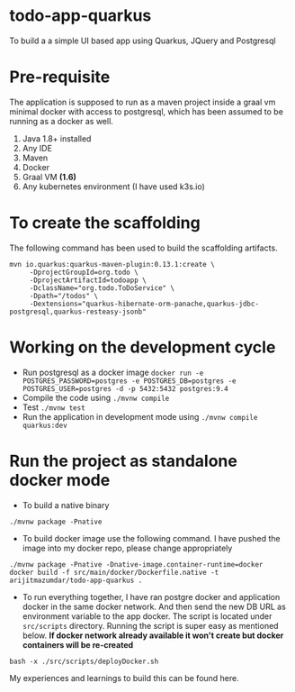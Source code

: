 # todo-app-quarkus
To build a a simple UI based app using Quarkus, JQuery and Postgresql

Pre-requisite
=============
The application is supposed to run as a maven project inside a graal vm minimal docker with access to postgresql, which has been assumed to be running as a docker as well.
1. Java 1.8+ installed
2. Any IDE
3. Maven
4. Docker
5. Graal VM **(1.6)**
6. Any kubernetes environment (I have used k3s.io)

To create the scaffolding
=========================
The following command has been used to build the scaffolding artifacts. 
```
mvn io.quarkus:quarkus-maven-plugin:0.13.1:create \
     -DprojectGroupId=org.todo \
     -DprojectArtifactId=todoapp \
     -DclassName="org.todo.ToDoService" \
     -Dpath="/todos" \
     -Dextensions="quarkus-hibernate-orm-panache,quarkus-jdbc-postgresql,quarkus-resteasy-jsonb"
```

Working on the development cycle
=============================
* Run postgresql as a docker image
```docker run -e POSTGRES_PASSWORD=postgres -e POSTGRES_DB=postgres -e POSTGRES_USER=postgres -d -p 5432:5432 postgres:9.4 ```
* Compile the code using 
```./mvnw compile```
* Test
```./mvnw test```
* Run the application in development mode using
```./mvnw compile quarkus:dev```

Run the project as standalone docker mode
=========================================
* To build a native binary
```
./mvnw package -Pnative
```
* To build docker image use the following command. I have pushed the image into my docker repo, please change appropriately
```
./mvnw package -Pnative -Dnative-image.container-runtime=docker
docker build -f src/main/docker/Dockerfile.native -t arijitmazumdar/todo-app-quarkus .
```
* To run everything together, I have ran postgre docker and application docker in the same docker network. And then send the new DB URL as environment variable to the app docker. The script is located under `src/scripts` directory. Running the script is super easy as mentioned below. **If docker network already available it won't create but docker containers will be re-created**
```
bash -x ./src/scripts/deployDocker.sh
```

My experiences and learnings to build this can be found here.




